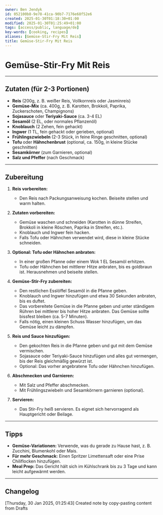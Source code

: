 ```yaml
---
owner: Ben Jendyk
id: 052100b8-9e78-41ca-90b7-7176e68f52e6
created: 2025-01-30T01:18:30+01:00
modified: 2025-01-30T01:25:49+01:00
tags: [access/public, language/de]
key-words: [cooking, recipes]
aliases: [Gemüse-Stir-Fry Mit Reis]
title: Gemüse-Stir-Fry Mit Reis
---
```


# Gemüse-Stir-Fry Mit Reis

---

## Zutaten (für 2-3 Portionen)

- **Reis** (200g, z. B. weißer Reis, Vollkornreis oder Jasminreis)  
- **Gemüse-Mix** (ca. 400g, z. B. Karotten, Brokkoli, Paprika, Zuckerschoten, Champignons)  
- **Sojasauce** oder **Teriyaki-Sauce** (ca. 3-4 EL)  
- **Sesamöl** (2 EL, oder normales Pflanzenöl)  
- **Knoblauch** (2 Zehen, fein gehackt)  
- **Ingwer** (1 TL, fein gehackt oder gerieben, optional)  
- **Frühlingszwiebeln** (2-3 Stück, in feine Ringe geschnitten, optional)  
- **Tofu** oder **Hähnchenbrust** (optional, ca. 150g, in kleine Stücke geschnitten)  
- **Sesamkörner** (zum Garnieren, optional)  
- **Salz und Pfeffer** (nach Geschmack)

---

## Zubereitung

1. **Reis vorbereiten:**
	- Den Reis nach Packungsanweisung kochen. Beiseite stellen und warm halten.

2. **Zutaten vorbereiten:**
	- Gemüse waschen und schneiden (Karotten in dünne Streifen, Brokkoli in kleine Röschen, Paprika in Streifen, etc.).
	- Knoblauch und Ingwer fein hacken.
	- Falls Tofu oder Hähnchen verwendet wird, diese in kleine Stücke schneiden.

3. **Optional: Tofu oder Hähnchen anbraten:**
	- In einer großen Pfanne oder einem Wok 1 EL Sesamöl erhitzen.
	- Tofu oder Hähnchen bei mittlerer Hitze anbraten, bis es goldbraun ist. Herausnehmen und beiseite stellen.

4. **Gemüse-Stir-Fry zubereiten:**
	- Den restlichen Esslöffel Sesamöl in die Pfanne geben.
	- Knoblauch und Ingwer hinzufügen und etwa 30 Sekunden anbraten, bis es duftet.
	- Das vorbereitete Gemüse in die Pfanne geben und unter ständigem Rühren bei mittlerer bis hoher Hitze anbraten. Das Gemüse sollte bissfest bleiben (ca. 5-7 Minuten).
	- Falls nötig, einen kleinen Schuss Wasser hinzufügen, um das Gemüse leicht zu dämpfen.

5. **Reis und Sauce hinzufügen:**
	- Den gekochten Reis in die Pfanne geben und gut mit dem Gemüse vermischen.
	- Sojasauce oder Teriyaki-Sauce hinzufügen und alles gut vermengen, bis der Reis gleichmäßig gewürzt ist.
	- Optional: Das vorher angebratene Tofu oder Hähnchen hinzufügen.

6. **Abschmecken und Garnieren:**
	- Mit Salz und Pfeffer abschmecken.
	- Mit Frühlingszwiebeln und Sesamkörnern garnieren (optional).

7. **Servieren:**
	- Das Stir-Fry heiß servieren. Es eignet sich hervorragend als Hauptgericht oder Beilage.

---

## Tipps

- **Gemüse-Variationen:** Verwende, was du gerade zu Hause hast, z. B. Zucchini, Blumenkohl oder Mais.
- **Für mehr Geschmack:** Einen Spritzer Limettensaft oder eine Prise Chiliflocken hinzufügen.
- **Meal Prep:** Das Gericht hält sich im Kühlschrank bis zu 3 Tage und kann leicht aufgewärmt werden.

---

## Changelog

[Thursday, 30 Jan 2025, 01:25:43] Created note by copy-pasting content from Drafts

